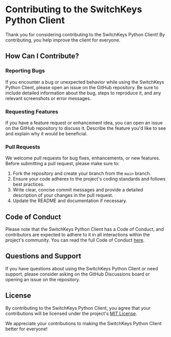 # Contributing to the SwitchKeys Python Client

Thank you for considering contributing to the SwitchKeys Python Client! By contributing, you help improve the client for everyone.

## How Can I Contribute?

### Reporting Bugs

If you encounter a bug or unexpected behavior while using the SwitchKeys Python Client, please open an issue on the GitHub repository. Be sure to include detailed information about the bug, steps to reproduce it, and any relevant screenshots or error messages.

### Requesting Features

If you have a feature request or enhancement idea, you can open an issue on the GitHub repository to discuss it. Describe the feature you'd like to see and explain why it would be beneficial.

### Pull Requests

We welcome pull requests for bug fixes, enhancements, or new features. Before submitting a pull request, please make sure to:

1. Fork the repository and create your branch from the `main` branch.
2. Ensure your code adheres to the project's coding standards and follows best practices.
3. Write clear, concise commit messages and provide a detailed description of your changes in the pull request.
4. Update the README and documentation if necessary.

## Code of Conduct

Please note that the SwitchKeys Python Client has a Code of Conduct, and contributors are expected to adhere to it in all interactions within the project's community. You can read the full Code of Conduct [here](CODE_OF_CONDUCT.md).

## Questions and Support

If you have questions about using the SwitchKeys Python Client or need support, please consider asking on the GitHub Discussions board or opening an issue on the repository.

## License

By contributing to the SwitchKeys Python Client, you agree that your contributions will be licensed under the project's [MIT License](../LICENSE).

We appreciate your contributions to making the SwitchKeys Python Client better for everyone!

